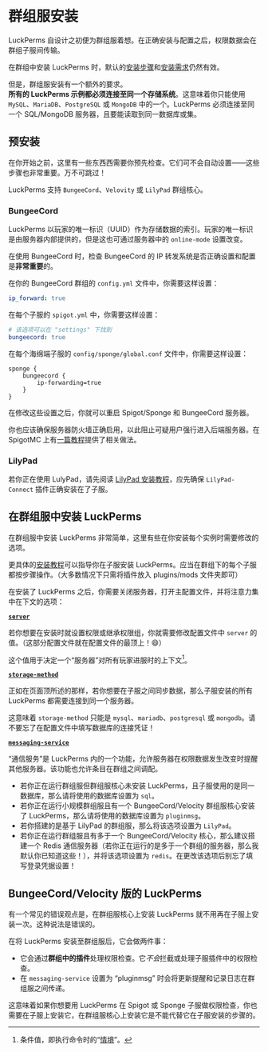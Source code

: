 # 群组服安装

LuckPerms 自设计之初便为群组服着想。在正确安装与配置之后，权限数据会在群组子服间传输。

在群组中安装 LuckPerms 时，默认的[安装步骤](install-on-a-single-server.md)和[安装需求](install-on-a-single-server.md#要求)仍然有效。

但是，群组服安装有一个额外的要求。    
**所有的 LuckPerms 示例都必须连接至同一个存储系统**。这意味着你只能使用 `MySQL`、`MariaDB`、`PostgreSQL` 或 `MongoDB` 中的一个。LuckPerms 必须连接至同一个 SQL/MongoDB 服务器，且要能读取到同一数据库或集。

## 预安装

在你开始之前，这里有一些东西西需要你预先检查。它们可不会自动设置——这些步骤也非常重要。万不可跳过！

LuckPerms 支持 `BungeeCord`、`Velovity` 或 `LilyPad` 群组核心。

### BungeeCord

LuckPerms 以玩家的唯一标识（UUID）作为存储数据的索引。玩家的唯一标识是由服务器内部提供的，但是这也可通过服务器中的 `online-mode` 设置改变。

在使用 BungeeCord 时，检查 BungeeCord 的 IP 转发系统是否正确设置和配置是**非常重要**的。

在你的 BungeeCord 群组的 `config.yml` 文件中，你需要这样设置：
```YAML
ip_forward: true
```
在每个子服的 `spigot.yml` 中，你需要这样设置：
```YAML
# 该选项可以在 "settings" 下找到
bungeecord: true
```
在每个海绵端子服的 `config/sponge/global.conf` 文件中，你需要这样设置：
```HOCON
sponge {
    bungeecord {
        ip-forwarding=true
    }
}
```
在修改这些设置之后，你就可以重启 Spigot/Sponge 和 BungeeCord 服务器。

你也应该确保服务器防火墙正确启用，以此阻止可疑用户强行进入后端服务器。在 SpigotMC 上有[一篇教程](https://www.spigotmc.org/wiki/firewall-guide/)提供了相关做法。

### LilyPad

若你正在使用 LulyPad，请先阅读 [LilyPad 安装教程](http://www.lilypadmc.org/threads/connecting-your-bukkit-servers.13/)，应先确保 `LilyPad-Connect` 插件正确安装在了子服。

## 在群组服中安装 LuckPerms

在群组服中安装 LuckPerms 非常简单，这里有些在你安装每个实例时需要修改的选项。

更具体的[安装教程](https://luckperms.net/wiki/Installation)可以指导你在子服安装 LuckPerms。应当在群组下的每个子服都按步骤操作。（大多数情况下只需将插件放入 plugins/mods 文件夹即可）

在安装了 LuckPerms 之后，你需要关闭服务器，打开主配置文件，并将注意力集中在下文的选项：

[**`server`**](configuration.md#server)

若你想要在安装时就设置权限或继承权限组，你就需要修改配置文件中 `server` 的值。（这部分配置文件就在配置文件的最顶上！😄）

这个值用于决定一个“服务器”对所有玩家进服时的上下文[^1]。

[**`storage-method`**](configuration.md#storage-method)

正如在页面顶所述的那样，若你想要在子服之间同步数据，那么子服安装的所有 LuckPerms 都需要连接到同一个服务器。

这意味着 `storage-method` 只能是 `mysql`、`mariadb`、`postgresql` 或 `mongodb`。请不要忘了在配置文件中填写数据库的连接凭证！

[**`messaging-service`**](configuration.md#messaging-service)

“通信服务”是 LuckPerms 内的一个功能，允许服务器在权限数据发生改变时提醒其他服务器。该功能也允许条目在群组之间调配。

* 若你正在运行群组服但群组服核心未安装 LuckPerms，且子服使用的是同一数据库，那么请将使用的数据库设置为 `sql`。
* 若你正在运行小规模群组服且有一个 BungeeCord/Velocity 群组服核心安装了 LuckPerms，那么请将使用的数据库设置为 `pluginmsg`。
* 若你搭建的是基于 LilyPad 的群组服，那么将该选项设置为 `LilyPad`。
* 若你正在运行群组服且有多于一个 BungeeCord/Velocity 核心，那么建议搭建一个 Redis 通信服务器（若你正在运行的是多于一个群组的服务器，那么我默认你已知道这些！），并将该选项设置为 `redis`。在更改该选项后别忘了填写登录凭据设置！

## BungeeCord/Velocity 版的 LuckPerms

有一个常见的错误观点是，在群组服核心上安装 LuckPerms 就不用再在子服上安装一次。这种说法是错误的。

在将 LuckPerms 安装至群组服后，它会做两件事：

* 它会通过**群组中的插件**处理权限检查。它*不会*拦截或处理子服插件中的权限检查。
* 在 `messaging-service` 设置为 “pluginmsg” 时会将更新提醒和记录日志在群组服之间传递。

这意味着如果你想要用 LuckPerms 在 Spigot 或 Sponge 子服做权限检查，你也需要在子服上安装它，在群组服核心上安装它是不能代替它在子服安装的步骤的。

[^1]: 条件值，即执行命令时的“[情境](features.context.md)”。